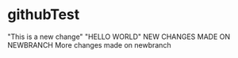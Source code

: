 # githubTest
"This is a new change"
"HELLO WORLD"
NEW CHANGES MADE ON NEWBRANCH
More changes made on newbranch

